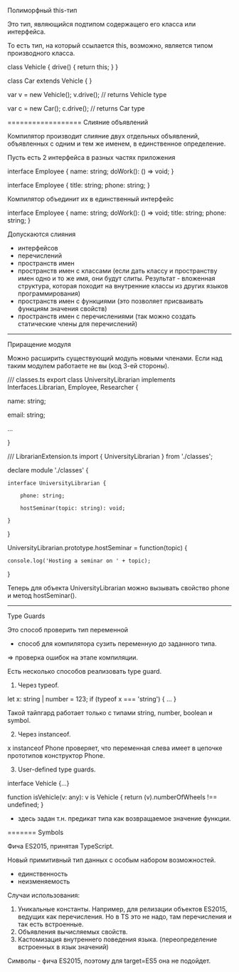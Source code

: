 Полиморфный this-тип

Это тип, являющийся подтипом содержащего его класса или интерфейса.

То есть тип, на который ссылается this, возможно, является типом производного класса.

class Vehicle {
  drive() {
    return this;
  }
}

class Car extends Vehicle {
}

var v = new Vehicle();
v.drive(); // returns Vehicle type

var c = new Car();
c.drive(); // returns Car type

==================
﻿Слияние объявлений

Компилятор производит слияние двух отдельных объявлений, объявленных с одним и тем же именем, в единственное определение.

Пусть есть 2 интерфейса в разных частях приложения

interface Employee {
    name: string;
    doWork(): () => void;
}

interface Employee {
    title: string;
    phone: string;
}

Компилятор объединит их в единственный интерфейс

interface Employee {
    name: string;
    doWork(): () => void;
    title: string;
    phone: string;
}

Допускаются слияния
- интерфейсов
- перечислений
- пространств имен
- пространств имен с классами 
(если дать классу и пространству имен одно и то же имя, они будут слиты. Результат - вложенная структура, которая походит на внутренние классы из других языков программирования)
- пространств имен с функциями
(это позволяет присваивать функциям значения свойств)
- пространств имен с перечислениями
(так можно создать статические члены для перечислений)

-----------------
Приращение модуля

Можно расширить существующий модуль новыми членами. Если над таким модулем работаете не вы (код 3-ей стороны).

/// classes.ts
export class UniversityLibrarian 
    implements Interfaces.Librarian, Employee, Researcher {
    
name: string;
    
  email: string;

  ...

}

/// LibrarianExtension.ts
import { UniversityLibrarian } from './classes';



declare module './classes' {
    
    interface UniversityLibrarian {
        
        phone: string;
        
        hostSeminar(topic: string): void;
    
    }

}



UniversityLibrarian.prototype.hostSeminar = function(topic) {
    
    console.log('Hosting a seminar on ' + topic);

}


Теперь для объекта UniversityLibrarian можно вызывать свойство phone и метод hostSeminar().

-----------
Type Guards

Это способ проверить тип переменной
+ способ для компилятора сузить переменную до заданного типа.

=> проверка ошибок на этапе компиляции.

Есть несколько способов реализовать type guard.

1) Через typeof.

let x: string | number = 123;
if (typeof x === 'string') {
  ...
}

Такой тайпгард работает только с типами string, number, boolean и symbol.

2) Через instanceof.

x instanceof Phone
проверяет, что переменная слева имеет в цепочке прототипов конструктор Phone.

3) User-defined type guards.

interface Vehicle {...}

function isVehicle(v: any): v is Vehicle {
    return (<Vehicle>v).numberOfWheels !== undefined;
}
- здесь задан т.н. предикат типа как возвращаемое значение функции.

=======
Symbols

Фича ES2015, принятая TypeScript.

Новый примитивный тип данных с особым набором возможностей.
* единственность
* неизменяемость

Случаи использования:
1) Уникальные константы.
Например, для релизации объектов ES2015, ведущих как перечисления. Но в TS это не надо, там перечисления и так есть встроенные.
2) Объявления вычисляемых свойств.
3) Кастомизация внутреннего поведения языка. (переопределение встроенных в язык значений)

Символы - фича ES2015, поэтому для target=ES5 она не подойдет.


